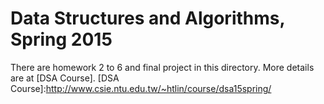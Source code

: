 # Data Structures and Algorithms, Spring 2015
There are homework 2 to 6 and final project in this directory. More details are at [DSA Course].
[DSA Course]:http://www.csie.ntu.edu.tw/~htlin/course/dsa15spring/
